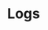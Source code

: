 ---
title: "Logs"
linkTitle: "Logs"
description: "This section includes all reference documentation for the logs generated by the {{% ctx %}} Innovation platform."
weight: 10
---